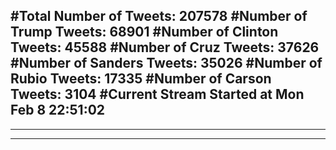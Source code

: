 #Total Number of Tweets: 207578 
#Number of Trump Tweets: 68901
#Number of Clinton Tweets: 45588
#Number of Cruz Tweets: 37626
#Number of Sanders Tweets: 35026
#Number of Rubio Tweets: 17335
#Number of Carson Tweets: 3104
#Current Stream Started at Mon Feb  8 22:51:02
---
---
---
